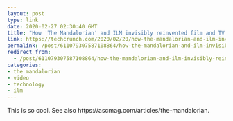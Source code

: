 ```yaml
---
layout: post
type: link
date: 2020-02-27 02:30:40 GMT
title: "How 'The Mandalorian' and ILM invisibly reinvented film and TV production"
link: https://techcrunch.com/2020/02/20/how-the-mandalorian-and-ilm-invisibly-reinvented-film-and-tv-production/
permalink: /post/611079307587108864/how-the-mandalorian-and-ilm-invisibly-reinvented
redirect_from: 
  - /post/611079307587108864/how-the-mandalorian-and-ilm-invisibly-reinvented
categories:
- the mandalorian
- video
- technology
- ilm
---
```

<p>This is so cool. See also https://ascmag.com/articles/the-mandalorian.</p>